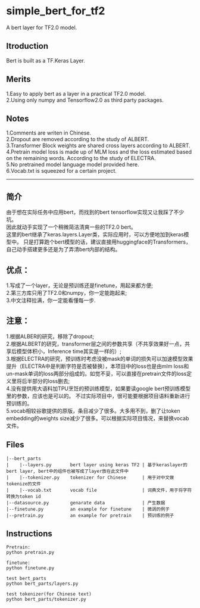 # simple_bert_for_tf2
A bert layer for TF2.0 model.

## Itroduction
Bert is built as a TF.Keras Layer.  
  
## Merits  
1.Easy to apply bert as a layer in a practical TF2.0 model.  
2.Using only numpy and Tensorflow2.0 as third party packages.  
  
## Notes  
1.Comments are writen in Chinese.  
2.Dropout are removed according to the study of ALBERT.  
3.Transformer Block weights are shared cross layers according to ALBERT.  
4.Pretrain model loss is made up of MLM loss and the loss estimated based on the remaining words. According to the study of ELECTRA.  
5.No pretrained model language model provided here.  
6.Vocab.txt is squeezed for a certain project.  
  
--------------------------------------------
## 简介
由于想在实际任务中应用bert，而找到的bert tensorflow实现又让我踩了不少坑。  
因此就动手实现了一个稍微简洁清爽一些的TF2.0 bert。  
这里的bert继承了keras.layers.Layer类，实际应用时，可以方便地加到keras模型中。
只是打算跑个bert模型的话，建议直接用huggingface的Transformers，自己动手搭建更多还是为了弄清bert内部的结构。
  
## 优点：  
1.写成了一个layer，无论是预训练还是finetune，用起来都方便;  
2.第三方库只用了TF2.0和numpy，你一定能跑起来;  
3.中文注释拉满，你一定能看懂每一步.  

## 注意：  
1.根据ALBER的研究，移除了dropout;  
2.根据ALBERT的研究，transformer层之间的参数共享（不共享效果好一点，共享后模型体积小，Inference time其实是一样的）;  
3.根据ELECTRA的研究，预训练时考虑没被mask的单词的损失可以加速模型效果提升（ELECTRA中是判断字符是否被替换），本项目中的loss也是由mlm loss和un-mask单词的loss两部分组成的。如觉不妥，可以直接在pretrain文件的loss定义里将后半部分的loss删去;  
4.没有提供用大语料加TPU烹饪的预训练模型，如果要读google bert预训练模型里的参数，应该也是可以的。
不过实际项目中，很可能要根据项目语料重新进行预训练的。  
5.vocab相较谷歌提供的原版，条目减少了很多。大多用不到，删了让token embedding的weights size减少了很多。可以根据实际项目情况，来替换vocab文件。  


## Files
```
|--bert_parts
|    |--layers.py       bert layer using keras TF2 | 基于keraslayer的bert layer, bert中的组件也被写成了layer放在此文件中
|    |--tokenizer.py    tokenizer for Chinese      | 用于对中文做tokenize的文件
|    |--vocab.txt       vocab file                 | 词典文件，用于将字符转换为token id
|--datasource.py        genarate data              | 产生数据
|--finetune.py          an example for finetune    | 微调的例子
|--pretrain.py          an example for pretrain    | 预训练的例子
```
  
  
## Instructions
```
Pretrain:
python pretrain.py

finetune:
python finetune.py

test bert_parts
python bert_parts/layers.py

test tokenizer(for Chinese text)
python bert_parts/tokenizer.py
```
